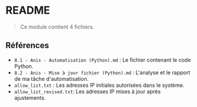# README
> Ce module contient 4 fichiers.
 
## Références

* `8.1 - Anis - Automatisation (Python).md` : Le fichier contenant le code Python.
* `8.2 - Anis - Mise à jour fichier (Python).md` : L'analyse et le rapport de ma tâche d'automatisation.
* `allow_list.txt` : Les adresses IP initiales autorisées dans le système.
* `allow_list_revised.txt`: Les adresses IP mises à jour après ajustements.

